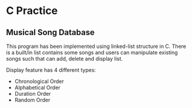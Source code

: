 # C Practice

## Musical Song Database

This program has been implemented using linked-list structure in C. There is a built/in list contains some songs and users can manipulate existing songs such that can add, delete and display list.

Display feature has 4 different types:
- Chronological Order
- Alphabetical Order
- Duration Order
- Random Order
